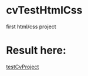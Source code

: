 # cvTestHtmlCss
first html/css project

# Result here:
[testCvProject](https://vadimzhuravlenko.github.io/cvTestHtmlCss/)
